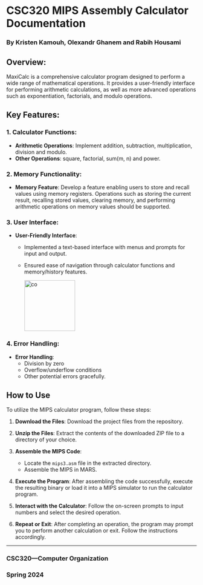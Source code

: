 # CSC320 MIPS Assembly Calculator Documentation

### By Kristen Kamouh, Olexandr Ghanem and Rabih Housami

## Overview:
MaxiCalc is a comprehensive calculator program designed to perform a wide range of mathematical operations. It provides a user-friendly interface for performing arithmetic calculations, as well as more advanced operations such as exponentiation, factorials, and modulo operations.

## Key Features:

### 1. Calculator Functions:
- **Arithmetic Operations**: Implement addition, subtraction, multiplication, division and modulo.
- **Other Operations**: square, factorial, sum(m, n) and power.

### 2. Memory Functionality:
- **Memory Feature**: Develop a feature enabling users to store and recall values using memory registers. Operations such as storing the current result, recalling stored values, clearing memory, and performing arithmetic operations on memory values should be supported.

### 3. User Interface:
- **User-Friendly Interface**: 
  - Implemented a text-based interface with menus and prompts for input and output.
  - Ensured ease of navigation through calculator functions and memory/history features.
 
    <img width="134" alt="co" src="https://github.com/kristenkamouh/MaxiCalc/assets/63672174/b46b6cfb-ad66-411e-93f6-1972a4ab3cab">


### 4. Error Handling:
- **Error Handling**: 
    - Division by zero
    - Overflow/underflow conditions
    - Other potential errors gracefully.

 
## How to Use

To utilize the MIPS calculator program, follow these steps:

1. **Download the Files**: Download the project files from the repository.

2. **Unzip the Files**: Extract the contents of the downloaded ZIP file to a directory of your choice.

3. **Assemble the MIPS Code**:
   - Locate the `mips3.asm` file in the extracted directory.
   - Assemble the MIPS in MARS.

4. **Execute the Program**: After assembling the code successfully, execute the resulting binary or load it into a MIPS simulator to run the calculator program.

5. **Interact with the Calculator**: Follow the on-screen prompts to input numbers and select the desired operation.

6. **Repeat or Exit**: After completing an operation, the program may prompt you to perform another calculation or exit. Follow the instructions accordingly.
   
    
---

### CSC320—Computer Organization
### Spring 2024
